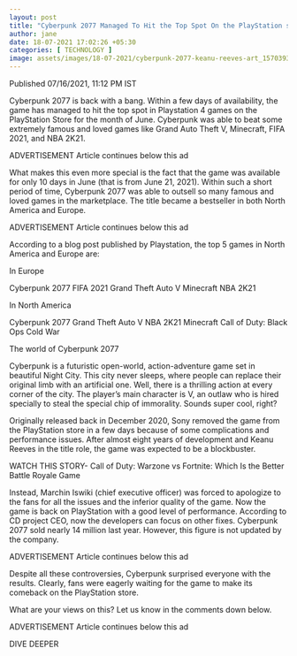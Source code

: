 ```yaml
---
layout: post
title: "Cyberpunk 2077 Managed To Hit the Top Spot On the PlayStation store in June"
author: jane 
date: 18-07-2021 17:02:26 +05:30 
categories: [ TECHNOLOGY ] 
image: assets/images/18-07-2021/cyberpunk-2077-keanu-reeves-art_1570393043-scaled-1.jpg
---
```

Published 07/16/2021, 11:12 PM IST

Cyberpunk 2077 is back with a bang. Within a few days of availability, the game has managed to hit the top spot in Playstation 4 games on the PlayStation Store for the month of June. Cyberpunk was able to beat some extremely famous and loved games like Grand Auto Theft V, Minecraft, FIFA 2021, and NBA 2K21.

ADVERTISEMENT Article continues below this ad

What makes this even more special is the fact that the game was available for only 10 days in June (that is from June 21, 2021). Within such a short period of time, Cyberpunk 2077 was able to outsell so many famous and loved games in the marketplace. The title became a bestseller in both North America and Europe.

ADVERTISEMENT Article continues below this ad

According to a blog post published by Playstation, the top 5 games in North America and Europe are:

In Europe

Cyberpunk 2077 FIFA 2021 Grand Theft Auto V Minecraft NBA 2K21

In North America

Cyberpunk 2077 Grand Theft Auto V NBA 2K21 Minecraft Call of Duty: Black Ops Cold War

The world of Cyberpunk 2077

Cyberpunk is a futuristic open-world, action-adventure game set in beautiful Night City. This city never sleeps, where people can replace their original limb with an artificial one. Well, there is a thrilling action at every corner of the city. The player’s main character is V, an outlaw who is hired specially to steal the special chip of immorality. Sounds super cool, right?

Originally released back in December 2020, Sony removed the game from the PlayStation store in a few days because of some complications and performance issues. After almost eight years of development and Keanu Reeves in the title role, the game was expected to be a blockbuster.

WATCH THIS STORY- Call of Duty: Warzone vs Fortnite: Which Is the Better Battle Royale Game

Instead, Marchin Iswiki (chief executive officer) was forced to apologize to the fans for all the issues and the inferior quality of the game. Now the game is back on PlayStation with a good level of performance. According to CD project CEO, now the developers can focus on other fixes. Cyberpunk 2077 sold nearly 14 million last year. However, this figure is not updated by the company.

ADVERTISEMENT Article continues below this ad

Despite all these controversies, Cyberpunk surprised everyone with the results. Clearly, fans were eagerly waiting for the game to make its comeback on the PlayStation store.

What are your views on this? Let us know in the comments down below.

ADVERTISEMENT Article continues below this ad

DIVE DEEPER
